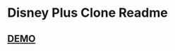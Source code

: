 # Disney Plus Clone Readme

## <a href="https://disney-plus-clone-b355e.firebaseapp.com/" target="_blank">DEMO</a>
